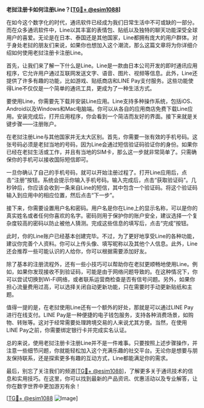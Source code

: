 **老挝注册卡如何注册Line？[[TG💪+ @esim1088](https://t.me/s/esim1088)]**

在如今这个数字化的时代，通讯软件已经成为我们日常生活中不可或缺的一部分。而在众多通讯软件中，Line以其丰富的表情包、贴纸以及独特的聊天功能深受全球用户的喜爱。无论是在日本、泰国还是其他国家，Line都拥有庞大的用户群体。对于身处老挝的朋友们来说，如果你也想加入这个潮流，那么这篇文章将为你详细介绍如何使用老挝注册卡注册Line。

首先，让我们来了解一下什么是Line。Line是一款由日本公司开发的即时通讯应用程序，它允许用户通过互联网发送文字、语音、图片、视频等信息。此外，Line还提供了许多有趣的功能，比如游戏、贴纸商店和LINE Pay支付服务。这些功能使得Line不仅仅是一个简单的通讯工具，更成为了一种生活方式。

要使用Line，你需要先下载并安装Line应用。Line支持多种操作系统，包括iOS、Android以及Windows和Mac电脑端。你可以从各自的应用商店免费下载Line应用。安装完成后，打开应用程序，你会看到一个简洁而友好的界面。接下来就是关键步骤——注册账户。

在老挝注册Line与其他国家并无太大区别。首先，你需要一张有效的手机号码。这张号码必须是老挝当地的号码，因为Line会通过短信验证码验证你的身份。如果你已经在老挝生活或工作，并且有当地的SIM卡，那么这一步就非常简单了。只需确保你的手机可以接收国际短信即可。

一旦你确认了自己的手机号码，就可以开始注册过程了。打开Line应用后，点击“注册”按钮。系统会提示你输入手机号码。输入完成后，点击“获取验证码”。几秒钟后，你应该会收到一条来自Line的短信，其中包含一个验证码。将这个验证码输入到应用中的相应位置，然后点击“下一步”。

接下来，你需要设置用户名和密码。用户名是你在Line上的显示名称，可以是你的真实姓名或者任何你喜欢的名字。密码则用于保护你的账户安全，建议选择一个复杂度较高的密码以防止被他人猜测。完成这些信息的填写后，点击“完成”按钮。

此时，你的Line账户已经基本创建完毕。不过，为了更好地享受Line的各种功能，建议你完善个人资料。你可以上传头像、填写昵称以及其他个人信息。此外，Line还会推荐一些可能认识的人给你，你可以根据需要添加好友。

除了基本的注册流程外，还有一些小技巧可以帮助你在老挝更顺畅地使用Line。例如，如果你发现接收不到验证码，可能是由于网络问题导致的。在这种情况下，你可以尝试切换到Wi-Fi网络，或者联系运营商检查是否有信号问题。另外，如果你担心流量费用过高，可以选择关闭自动更新功能，只在需要时手动更新贴纸和主题。

值得一提的是，在老挝使用Line还有一个额外的好处，那就是可以通过LINE Pay进行在线支付。LINE Pay是一种便捷的电子钱包服务，支持各种消费场景，如购物、转账等。这对于经常需要处理跨境交易的人来说尤其方便。当然，在使用LINE Pay之前，你需要绑定银行卡并完成实名认证。

总的来说，使用老挝注册卡注册Line并不是一件难事。只要按照上述步骤操作，并注意一些细节问题，你就能轻松加入这个充满乐趣的社交平台。无论你是想要与朋友保持联系，还是探索更多有趣的互动方式，Line都能满足你的需求。

最后，别忘了关注我们的频道[[TG💪+ @esim1088](https://t.me/s/esim1088)]，了解更多关于通讯技术的信息和实用技巧。在这里，你可以找到最新的产品资讯、优惠活动以及专业解答，让你在数字世界中更加游刃有余！

[[TG💪+ @esim1088](https://t.me/s/esim1088) ![Image](https://i.postimg.cc/4NQfJmqS/Snipaste-2025-05-13-00-14-12.png)]